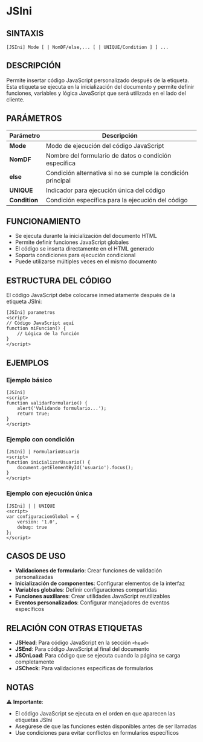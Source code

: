 # JSIni

## SINTAXIS
```
[JSIni] Mode [ | NomDF/else,... [ | UNIQUE/Condition ] ] ...
```

## DESCRIPCIÓN
Permite insertar código JavaScript personalizado después de la etiqueta. Esta etiqueta se ejecuta en la inicialización del documento y permite definir funciones, variables y lógica JavaScript que será utilizada en el lado del cliente.

## PARÁMETROS

| Parámetro | Descripción |
|-----------|-------------|
| **Mode** | Modo de ejecución del código JavaScript |
| **NomDF** | Nombre del formulario de datos o condición específica |
| **else** | Condición alternativa si no se cumple la condición principal |
| **UNIQUE** | Indicador para ejecución única del código |
| **Condition** | Condición específica para la ejecución del código |

## FUNCIONAMIENTO
- Se ejecuta durante la inicialización del documento HTML
- Permite definir funciones JavaScript globales
- El código se inserta directamente en el HTML generado
- Soporta condiciones para ejecución condicional
- Puede utilizarse múltiples veces en el mismo documento

## ESTRUCTURA DEL CÓDIGO
El código JavaScript debe colocarse inmediatamente después de la etiqueta JSIni:

```
[JSIni] parametros
<script>
// Código JavaScript aquí
function miFuncion() {
    // Lógica de la función
}
</script>
```

## EJEMPLOS

### Ejemplo básico
```
[JSIni]
<script>
function validarFormulario() {
    alert('Validando formulario...');
    return true;
}
</script>
```

### Ejemplo con condición
```
[JSIni] | FormularioUsuario
<script>
function inicializarUsuario() {
    document.getElementById('usuario').focus();
}
</script>
```

### Ejemplo con ejecución única
```
[JSIni] | | UNIQUE
<script>
var configuracionGlobal = {
    version: '1.0',
    debug: true
};
</script>
```

## CASOS DE USO
- **Validaciones de formulario**: Crear funciones de validación personalizadas
- **Inicialización de componentes**: Configurar elementos de la interfaz
- **Variables globales**: Definir configuraciones compartidas
- **Funciones auxiliares**: Crear utilidades JavaScript reutilizables
- **Eventos personalizados**: Configurar manejadores de eventos específicos

## RELACIÓN CON OTRAS ETIQUETAS
- **JSHead**: Para código JavaScript en la sección `<head>`
- **JSEnd**: Para código JavaScript al final del documento
- **JSOnLoad**: Para código que se ejecuta cuando la página se carga completamente
- **JSCheck**: Para validaciones específicas de formularios

## NOTAS
⚠️ **Importante**: 
- El código JavaScript se ejecuta en el orden en que aparecen las etiquetas JSIni
- Asegúrese de que las funciones estén disponibles antes de ser llamadas
- Use condiciones para evitar conflictos en formularios específicos